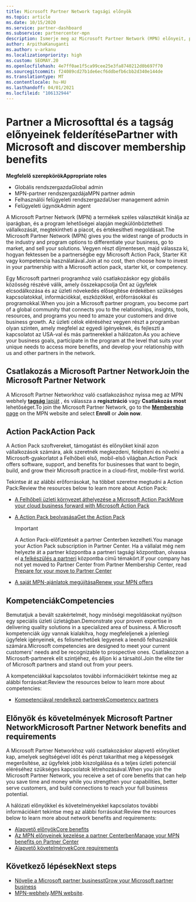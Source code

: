 ```yaml
---
title: Microsoft Partner Network tagsági előnyök
ms.topic: article
ms.date: 10/15/2020
ms.service: partner-dashboard
ms.subservice: partnercenter-mpn
description: Ismerje meg az Microsoft Partner Network (MPN) előnyeit, például a Microsoft Action Pack, a kompetenciákat vagy a program lehetőségeit, hogy a piacra lépjen, és eladja a megoldásait.
author: ArpithaKanuganti
ms.author: v-arkanu
ms.localizationpriority: high
ms.custom: SEOMAY.20
ms.openlocfilehash: 4e7ff0ae1f5ca99cee25e3fa8740212d0b697f70
ms.sourcegitcommit: f24089cd27b1de6ecf6ddbefb6cbb2d340e144de
ms.translationtype: MT
ms.contentlocale: hu-HU
ms.lasthandoff: 04/01/2021
ms.locfileid: "106132944"
---
```

# <a name="partner-with-microsoft-and-discover-membership-benefits"></a><span data-ttu-id="6ca78-103">Partner a Microsofttal és a tagság előnyeinek felderítése</span><span class="sxs-lookup"><span data-stu-id="6ca78-103">Partner with Microsoft and discover membership benefits</span></span>

<span data-ttu-id="6ca78-104">**Megfelelő szerepkörök**</span><span class="sxs-lookup"><span data-stu-id="6ca78-104">**Appropriate roles**</span></span>

- <span data-ttu-id="6ca78-105">Globális rendszergazda</span><span class="sxs-lookup"><span data-stu-id="6ca78-105">Global admin</span></span>
- <span data-ttu-id="6ca78-106">MPN-partner rendszergazdája</span><span class="sxs-lookup"><span data-stu-id="6ca78-106">MPN partner admin</span></span>
- <span data-ttu-id="6ca78-107">Felhasználói felügyeleti rendszergazda</span><span class="sxs-lookup"><span data-stu-id="6ca78-107">User management admin</span></span>
- <span data-ttu-id="6ca78-108">Felügyeleti ügynök</span><span class="sxs-lookup"><span data-stu-id="6ca78-108">Admin agent</span></span>

<span data-ttu-id="6ca78-109">A Microsoft Partner Network (MPN) a termékek széles választékát kínálja az iparágban, és a program lehetőségei alapján megkülönböztetheti vállalkozását, megtekintheti a piacot, és értékesítheti megoldásait.</span><span class="sxs-lookup"><span data-stu-id="6ca78-109">The Microsoft Partner Network (MPN) gives you the widest range of products in the industry and program options to differentiate your business, go to market, and sell your solutions.</span></span> <span data-ttu-id="6ca78-110">Vegyen részt díjmentesen, majd válassza ki, hogyan fektessen be a partnerségbe egy Microsoft Action Pack, Starter Kit vagy kompetencia használatával.</span><span class="sxs-lookup"><span data-stu-id="6ca78-110">Join at no cost, then choose how to invest in your partnership with a Microsoft action pack, starter kit, or competency.</span></span>

<span data-ttu-id="6ca78-111">Egy Microsoft partneri programhoz való csatlakozáskor egy globális közösség részévé válik, amely összekapcsolja Önt az ügyfelek elcsodálkozása és az üzleti növekedés elősegítése érdekében szükséges kapcsolatokkal, információkkal, eszközökkel, erőforrásokkal és programokkal.</span><span class="sxs-lookup"><span data-stu-id="6ca78-111">When you join a Microsoft partner program, you become part of a global community that connects you to the relationships, insights, tools, resources, and programs you need to amaze your customers and drive business growth.</span></span> <span data-ttu-id="6ca78-112">Az üzleti célok eléréséhez vegyen részt a programban olyan szinten, amely megfelel az egyedi igényeknek, és fejleszti a kapcsolatot az USA-val és más partnerekkel a hálózaton.</span><span class="sxs-lookup"><span data-stu-id="6ca78-112">As you achieve your business goals, participate in the program at the level that suits your unique needs to access more benefits, and develop your relationship with us and other partners in the network.</span></span> 

## <a name="join-the-microsoft-partner-network"></a><span data-ttu-id="6ca78-113">Csatlakozás a Microsoft Partner Network</span><span class="sxs-lookup"><span data-stu-id="6ca78-113">Join the Microsoft Partner Network</span></span>

<span data-ttu-id="6ca78-114">A Microsoft Partner Networkhoz való csatlakozáshoz nyissa meg az MPN webhely [ **tagság** lapját](https://partner.microsoft.com/membership) , és válassza a **regisztráció** vagy **Csatlakozás most** lehetőséget.</span><span class="sxs-lookup"><span data-stu-id="6ca78-114">To join the Microsoft Partner Network, go to the [**Membership** page](https://partner.microsoft.com/membership) on the MPN website and select **Enroll** or **Join now**.</span></span>

## <a name="action-pack"></a><span data-ttu-id="6ca78-115">Action Pack</span><span class="sxs-lookup"><span data-stu-id="6ca78-115">Action Pack</span></span>

<span data-ttu-id="6ca78-116">A Action Pack szoftvereket, támogatást és előnyöket kínál azon vállalkozások számára, akik szeretnék megkezdeni, felépíteni és növelni a Microsoft-gyakorlatot a Felhőbeli első, mobil-első világban.</span><span class="sxs-lookup"><span data-stu-id="6ca78-116">Action Pack offers software, support, and benefits for businesses that want to begin, build, and grow their Microsoft practice in a cloud-first, mobile-first world.</span></span>

<span data-ttu-id="6ca78-117">Tekintse át az alábbi erőforrásokat, ha többet szeretne megtudni a Action Pack:</span><span class="sxs-lookup"><span data-stu-id="6ca78-117">Review the resources below to learn more about Action Pack:</span></span>

- [<span data-ttu-id="6ca78-118">A Felhőbeli üzleti környezet áthelyezése a Microsoft Action Pack</span><span class="sxs-lookup"><span data-stu-id="6ca78-118">Move your cloud business forward with Microsoft Action Pack</span></span>](https://partner.microsoft.com/membership/action-pack)

- [<span data-ttu-id="6ca78-119">A Action Pack beolvasása</span><span class="sxs-lookup"><span data-stu-id="6ca78-119">Get the Action Pack</span></span>](mpn-get-action-pack.md)
  
    >[!IMPORTANT]
    ><span data-ttu-id="6ca78-120">A Action Pack-előfizetését a partner Centerben kezelheti.</span><span class="sxs-lookup"><span data-stu-id="6ca78-120">You manage your Action Pack subscription in Partner Center.</span></span> <span data-ttu-id="6ca78-121">Ha a vállalat még nem helyezte át a partner központba a partneri tagsági központban, olvassa el [a felkészülés a partneri](prepare-pmc-pc-migration.md) központba című témakört.</span><span class="sxs-lookup"><span data-stu-id="6ca78-121">If your company has not yet moved to Partner Center from Partner Membership Center, read [Prepare for your move to Partner Center](prepare-pmc-pc-migration.md)</span></span>  

- [<span data-ttu-id="6ca78-122">A saját MPN-ajánlatok megújítása</span><span class="sxs-lookup"><span data-stu-id="6ca78-122">Renew your MPN offers</span></span>](renew-mpn-offers.md)

## <a name="competencies"></a><span data-ttu-id="6ca78-123">Kompetenciák</span><span class="sxs-lookup"><span data-stu-id="6ca78-123">Competencies</span></span>

<span data-ttu-id="6ca78-124">Bemutatjuk a bevált szakértelmét, hogy minőségi megoldásokat nyújtson egy speciális üzleti üzletágban.</span><span class="sxs-lookup"><span data-stu-id="6ca78-124">Demonstrate your proven expertise in delivering quality solutions in a specialized area of business.</span></span> <span data-ttu-id="6ca78-125">A Microsoft kompetenciák úgy vannak kialakítva, hogy megfeleljenek a jelenlegi ügyfelek igényeinek, és felismerhetőek legyenek a leendő felhasználók számára.</span><span class="sxs-lookup"><span data-stu-id="6ca78-125">Microsoft competencies are designed to meet your current customers' needs and be recognizable to prospective ones.</span></span> <span data-ttu-id="6ca78-126">Csatlakozzon a Microsoft-partnerek elit szintjéhez, és álljon ki a társaitól.</span><span class="sxs-lookup"><span data-stu-id="6ca78-126">Join the elite tier of Microsoft partners and stand out from your peers.</span></span>

<span data-ttu-id="6ca78-127">A kompetenciákkal kapcsolatos további információkért tekintse meg az alábbi forrásokat:</span><span class="sxs-lookup"><span data-stu-id="6ca78-127">Review the resources below to learn more about competencies:</span></span>

- [<span data-ttu-id="6ca78-128">Kompetenciával rendelkező partnerek</span><span class="sxs-lookup"><span data-stu-id="6ca78-128">Competency partners</span></span>](https://partner.microsoft.com/membership/competencies)

## <a name="microsoft-partner-network-benefits-and-requirements"></a><span data-ttu-id="6ca78-129">Előnyök és követelmények Microsoft Partner Network</span><span class="sxs-lookup"><span data-stu-id="6ca78-129">Microsoft Partner Network benefits and requirements</span></span>

<span data-ttu-id="6ca78-130">A Microsoft Partner Networkhoz való csatlakozáskor alapvető előnyöket kap, amelyek segítségével időt és pénzt takaríthat meg a képességek megerősítése, az ügyfelek jobb kiszolgálása és a teljes üzleti potenciál eléréséhez szükséges kapcsolatok létrehozásával.</span><span class="sxs-lookup"><span data-stu-id="6ca78-130">When you join the Microsoft Partner Network, you receive a set of core benefits that can help you save time and money while you strengthen your capabilities, better serve customers, and build connections to reach your full business potential.</span></span> 

<span data-ttu-id="6ca78-131">A hálózati előnyökkel és követelményekkel kapcsolatos további információkért tekintse meg az alábbi forrásokat:</span><span class="sxs-lookup"><span data-stu-id="6ca78-131">Review the resources below to learn more about network benefits and requirements:</span></span>

- [<span data-ttu-id="6ca78-132">Alapvető előnyök</span><span class="sxs-lookup"><span data-stu-id="6ca78-132">Core benefits</span></span>](https://partner.microsoft.com/membership/core-benefits#simple-tab-content-1)
- [<span data-ttu-id="6ca78-133">Az MPN előnyeinek kezelése a partner Centerben</span><span class="sxs-lookup"><span data-stu-id="6ca78-133">Manage your MPN benefits on Partner Center</span></span>](manage-your-partner-network-benefits.md)
- [<span data-ttu-id="6ca78-134">Alapvető követelmények</span><span class="sxs-lookup"><span data-stu-id="6ca78-134">Core requirements</span></span>](https://partner.microsoft.com/membership/core-benefits#simple-tab-content-2)

## <a name="next-steps"></a><span data-ttu-id="6ca78-135">Következő lépések</span><span class="sxs-lookup"><span data-stu-id="6ca78-135">Next steps</span></span>

- [<span data-ttu-id="6ca78-136">Növelje a Microsoft partner businesst</span><span class="sxs-lookup"><span data-stu-id="6ca78-136">Grow your Microsoft partner business</span></span>](grow-your-business.md)
- <span data-ttu-id="6ca78-137">[MPN-webhely](https://partner.microsoft.com/commercial).</span><span class="sxs-lookup"><span data-stu-id="6ca78-137">[MPN website](https://partner.microsoft.com/commercial).</span></span>
